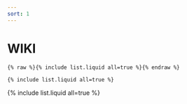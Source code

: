 ```yaml
---
sort: 1
---
```


# WIKI 

```
{% raw %}{% include list.liquid all=true %}{% endraw %}

{% include list.liquid all=true %}
```

{% include list.liquid all=true %}
